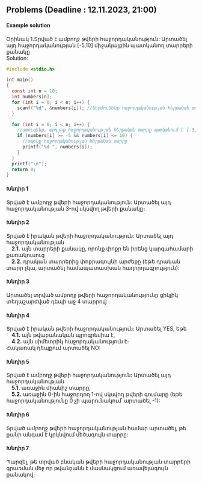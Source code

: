## Problems (Deadline : 12.11.2023, 21:00)
#### Example solution
Օրինակ 1.Տրված է ամբողջ թվերի հաջորդականություն: Արտածել այդ
հաջորդականության [-5,10] միջակայքին պատկանող տարրերի քանակը  
Solution:
```c
#include <stdio.h>

int main()
{
  const int n = 10;
  int numbers[n];
  for (int i = 0; i < n; i++) {
    scanf("%d", &numbers[i]); //ներմուծենք հաջորդականության հերթական տարրը
  }

  for (int i = 0; i < n; i++) {
    //ստուգենք, արդյոք հաջորդականության հերթական տարրը պատկանում է [-5,10] միջակայքին  
    if (numbers[i] >= -5 && numbers[i] <= 10) {
      //տպենք հաջորդականության հերթական տարրը
      printf("%d ", numbers[i]);
    }
  }
  printf("\n");
  return 0;
}

```

#### Խնդիր 1
Տրված է ամբողջ թվերի հաջորդականություն: Արտածել այդ
հաջորդականության 3-ով սկսվող թվերի քանակը։
#### Խնդիր 2
Տրված է իրական թվերի հաջորդականություն: Արտածել այդ
հաջորդականության  
&emsp;**2.1․** այն տարրերի քանակը, որոնք փոքր են իրենց կարգահամարի քառակուսուց  
&emsp;**2.2․** դրական տարրերից փոքրագույնի արժեքը (եթե դրական տարր չկա, արտածել համապատասխան հաղորդագրություն):
#### Խնդիր 3
Արտածել տրված ամբողջ թվերի հաջորդականությունը ցիկլիկ տեղաշարժված դեպի աջ 4 տարրով:
#### Խնդիր 4
Տրված է իրական թվերի հաջորդականություն: Արտածել YES,
եթե  
&emsp;**4.1․** այն թվաբանական պրոգրեսիա է,  
&emsp;**4.2․** այն սիմետրիկ հաջորդականություն է։  
Հակառակ դեպքում արտածել NO:
#### Խնդիր 5
Տրված է ամբողջ թվերի հաջորդականություն: Արտածել այդ հաջորդականության  
&emsp;**5.1․** առաջին միանիշ տարրը,  
&emsp;**5.2․** առաջին 0-ին հաջորդող 1-ով սկսվող թվերի գումարը (եթե հաջորդականությունը 0 չի պարունակում՝ արտածել -1):  
#### Խնդիր 6
Տրված ամբողջ թվերի հաջորդականության համար արտածել, թե քանի անգամ է կրկնվում մեծագույն տարրը:  
#### Խնդիր 7
Պարզել, թե տրված բնական թվերի հաջորդականության տարրերի գրառման մեջ որ թվանշանն է մասնակցում առավելագույն քանակով:
